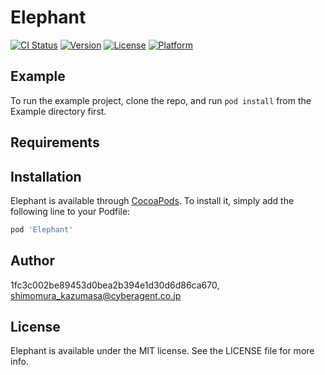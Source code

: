 # Elephant

[![CI Status](https://img.shields.io/travis/1fc3c002be89453d0bea2b394e1d30d6d86ca670/Elephant.svg?style=flat)](https://travis-ci.org/1fc3c002be89453d0bea2b394e1d30d6d86ca670/Elephant)
[![Version](https://img.shields.io/cocoapods/v/Elephant.svg?style=flat)](https://cocoapods.org/pods/Elephant)
[![License](https://img.shields.io/cocoapods/l/Elephant.svg?style=flat)](https://cocoapods.org/pods/Elephant)
[![Platform](https://img.shields.io/cocoapods/p/Elephant.svg?style=flat)](https://cocoapods.org/pods/Elephant)

## Example

To run the example project, clone the repo, and run `pod install` from the Example directory first.

## Requirements

## Installation

Elephant is available through [CocoaPods](https://cocoapods.org). To install
it, simply add the following line to your Podfile:

```ruby
pod 'Elephant'
```

## Author

1fc3c002be89453d0bea2b394e1d30d6d86ca670, shimomura_kazumasa@cyberagent.co.jp

## License

Elephant is available under the MIT license. See the LICENSE file for more info.
